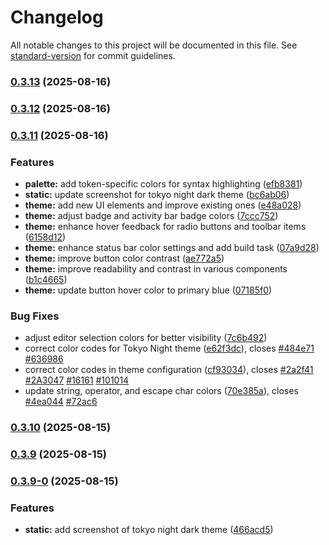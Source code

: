 # Changelog

All notable changes to this project will be documented in this file. See [standard-version](https://github.com/conventional-changelog/standard-version) for commit guidelines.

### [0.3.13](https://github.com/darqus/tokyo-night-dark/compare/v0.3.12...v0.3.13) (2025-08-16)

### [0.3.12](https://github.com/darqus/tokyo-night-dark/compare/v0.3.11...v0.3.12) (2025-08-16)

### [0.3.11](https://github.com/darqus/tokyo-night-dark/compare/v0.3.10...v0.3.11) (2025-08-16)


### Features

* **palette:** add token-specific colors for syntax highlighting ([efb8381](https://github.com/darqus/tokyo-night-dark/commit/efb838166806d7c91ab15e8caa2409b3f66529d7))
* **static:** update screenshot for tokyo night dark theme ([bc6ab06](https://github.com/darqus/tokyo-night-dark/commit/bc6ab06c2fa40ed294d6d921f8d4ae35da58a5bb))
* **theme:** add new UI elements and improve existing ones ([e48a028](https://github.com/darqus/tokyo-night-dark/commit/e48a028a2d9da1c473436f2485ef489844b9035a))
* **theme:** adjust badge and activity bar badge colors ([7ccc752](https://github.com/darqus/tokyo-night-dark/commit/7ccc75215cd3ea59d70ce79d942d7d3c4f0b029e))
* **theme:** enhance hover feedback for radio buttons and toolbar items ([6158d12](https://github.com/darqus/tokyo-night-dark/commit/6158d12ac417872c288c8444f2ed853270802fb7))
* **theme:** enhance status bar color settings and add build task ([07a9d28](https://github.com/darqus/tokyo-night-dark/commit/07a9d28a69a01d85bdcf2f103180357baaf63918))
* **theme:** improve button color contrast ([ae772a5](https://github.com/darqus/tokyo-night-dark/commit/ae772a5ca824eb8901d44ca81919600fd275ba4f))
* **theme:** improve readability and contrast in various components ([b1c4665](https://github.com/darqus/tokyo-night-dark/commit/b1c4665eeb0a078cdc64c3860eec021725667c6e))
* **theme:** update button hover color to primary blue ([07185f0](https://github.com/darqus/tokyo-night-dark/commit/07185f0690ce0d6a5a1eb6485c101d74675399f1))


### Bug Fixes

* adjust editor selection colors for better visibility ([7c6b492](https://github.com/darqus/tokyo-night-dark/commit/7c6b492bbd230a8d34afc41827fcaf50dcc3af1b))
* correct color codes for Tokyo Night theme ([e62f3dc](https://github.com/darqus/tokyo-night-dark/commit/e62f3dc38aa8a135751107e8022bfd98c20bcc4d)), closes [#484e71](https://github.com/darqus/tokyo-night-dark/issues/484e71) [#636986](https://github.com/darqus/tokyo-night-dark/issues/636986)
* correct color codes in theme configuration ([cf93034](https://github.com/darqus/tokyo-night-dark/commit/cf93034528d9a7c6057fab043045b6228965657b)), closes [#2a2f41](https://github.com/darqus/tokyo-night-dark/issues/2a2f41) [#2A3047](https://github.com/darqus/tokyo-night-dark/issues/2A3047) [#16161](https://github.com/darqus/tokyo-night-dark/issues/16161) [#101014](https://github.com/darqus/tokyo-night-dark/issues/101014)
* update string, operator, and escape char colors ([70e385a](https://github.com/darqus/tokyo-night-dark/commit/70e385a14d4145a7556188eb7173675905f3e55e)), closes [#4ea044](https://github.com/darqus/tokyo-night-dark/issues/4ea044) [#72ac6](https://github.com/darqus/tokyo-night-dark/issues/72ac6)

### [0.3.10](https://github.com/darqus/tokyo-night-dark/compare/v0.3.9...v0.3.10) (2025-08-15)

### [0.3.9](https://github.com/darqus/tokyo-night-dark/compare/v0.3.9-0...v0.3.9) (2025-08-15)

### [0.3.9-0](https://github.com/darqus/tokyo-night-dark/compare/v0.3.8...v0.3.9-0) (2025-08-15)


### Features

* **static:** add screenshot of tokyo night dark theme ([466acd5](https://github.com/darqus/tokyo-night-dark/commit/466acd51ce3087e2dd9f5a13de4f482ba18d06f7))

